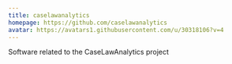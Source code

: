 ```yaml
---
title: caselawanalytics
homepage: https://github.com/caselawanalytics
avatar: https://avatars1.githubusercontent.com/u/30318106?v=4
---
```

Software related to the CaseLawAnalytics project
    

